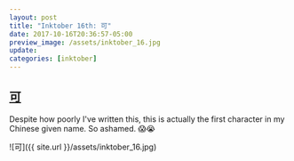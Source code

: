 ```yaml
---
layout: post
title: "Inktober 16th: 可"
date: 2017-10-16T20:36:57-05:00
preview_image: /assets/inktober_16.jpg
update: 
categories: [inktober]
---
```


## [可](http://www.learnchineseez.com/read-write/traditional/view.php?code=53ef&last=1)


Despite how poorly I've written this, this is actually the first character in my Chinese given name. So ashamed.
😱😭

![可]({{ site.url }}/assets/inktober_16.jpg)
